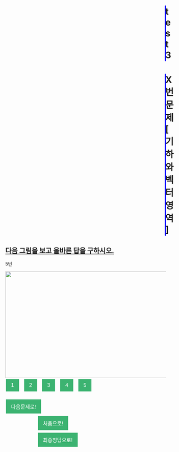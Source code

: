 # test3
<html>
<head>
<style>
body {

    text-align: center;
}
button {
    background-color: MediumSeaGreen;
    border: none;
    color: white;
    padding: 10px 16px;
    text-align: center;
    text-decoration: none;
    display: inline-block;
    font-size: 16px;
    margin: 4px 2px;
}
h1{
  margin-left: 500px;
  margin-right: 500px;
  border: 2px solid blue;
  border-radius: 8px;
}
h2{
  text-decoration: underline;
}
#next {
  margin-right: 100px;
}
#first{
margin-left: 100px;
margin-right: 100px;
}
#final{
margin-left: 100px
}
</style>
<title>[DEFAULTGROUP] 프로젝트</title>
</head>
<center>

<h1> X번 문제 [기하와벡터 영역]</h1>
</center>
<body>
<h2>다음 그림을 보고 올바른 답을 구하시오.</h2>

<p>5번</p>
<img id="myImage" src="https://semosu.com/data/assets/question/5790.gif"
 alt=""width="1000" height="333">
<br>
<button onclick=one()> 1 </button>
&nbsp
<button onclick=two()> 2 </button>
&nbsp
<button onclick=three()> 3 </button>
&nbsp
<button onclick=four()> 4 </button>
&nbsp
<button onclick=five()> 5 </button>
<br>
<br>
<a href="https://www.w3schools.com/js/tryit.asp?filename=tryjs_alert" id="next"> <button> 다음문제로! </button></a>
<a href="https://www.w3schools.com/js/tryit.asp?filename=tryjs_alert" id="first"> <button> 처음으로! </button></a>
<a href="https://www.w3schools.com/js/tryit.asp?filename=tryjs_alert" id="final"> <button> 최종정답으로! </button></a>

<script>
function one() {
    alert("가");
}
function two() {
  alert("가");
}
function three() {
  alert("가");
}
function four() {
  alert("가");
}
function five() {
  alert("나");
}
function next() {

}
</script>


</body>
</html>
